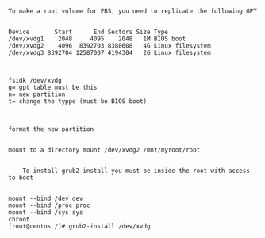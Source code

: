 #####


 	To make a root volume for EBS, you need to replicate the following GPT
	
	
	Device       Start      End Sectors Size Type
	/dev/xvdg1    2048     4095    2048   1M BIOS boot
	/dev/xvdg2    4096  8392703 8388608   4G Linux filesystem
	/dev/xvdg3 8392704 12587007 4194304   2G Linux filesystem



	fsidk /dev/xvdg
	g= gpt table must be this
	n= new partition
	t= change the typpe (must be BIOS boot)



	format the new partition


	mount to a directory mount /dev/xvdg2 /mnt/myroot/root


        To install grub2-install you must be inside the root with access to boot

 
	mount --bind /dev dev
	mount --bind /proc proc
	mount --bind /sys sys
	chroot .
	[root@centos /]# grub2-install /dev/xvdg



